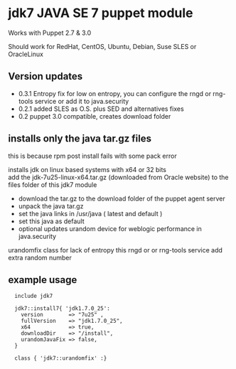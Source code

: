 jdk7 JAVA SE 7 puppet module
============================== 

Works with Puppet 2.7 & 3.0 

Should work for RedHat, CentOS, Ubuntu, Debian, Suse SLES or OracleLinux 

Version updates
---------------

- 0.3.1 Entropy fix for low on entropy, you can configure the rngd or rng-tools service or add it to java.security 
- 0.2.1 added SLES as O.S. plus SED and alternatives fixes
- 0.2 puppet 3.0 compatible, creates download folder


installs only the java tar.gz files
-----------------------------------
this is because rpm post install fails with some pack error

installs jdk on linux based systems with x64 or 32 bits   
add the jdk-7u25-linux-x64.tar.gz (downloaded from Oracle website) to the files folder of this jdk7 module

- download the tar.gz to the download folder of the puppet agent server
- unpack the java tar.gz
- set the java links in /usr/java ( latest and default ) 
- set this java as default
- optional updates urandom device for weblogic performance in java.security

urandomfix class for lack of entropy this rngd or or rng-tools service add extra random number  

example usage
-------------

	  include jdk7
	
	  jdk7::install7{ 'jdk1.7.0_25':
	    version        => "7u25" , 
	    fullVersion    => "jdk1.7.0_25", 
	    x64            => true,
	    downloadDir    => "/install",
	    urandomJavaFix => false,
	  }
	  
	  class { 'jdk7::urandomfix' :}
 
